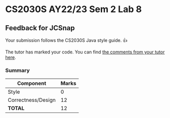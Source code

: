 # CS2030S AY22/23 Sem 2 Lab 8
## Feedback for JCSnap
Your submission follows the CS2030S Java style guide. :+1:

The tutor has marked your code. You can find [the comments from your tutor here](https://www.github.com/nus-cs2030s-2223-s2/lab8-JCSnap/commit/89fda0dce5bb12787f0820b29d38a5a271055cd1).
### Summary

| Component | Marks |
|-----------|-------|
| Style | 0 |
| Correctness/Design | 12 |
| **TOTAL** | 12 |
